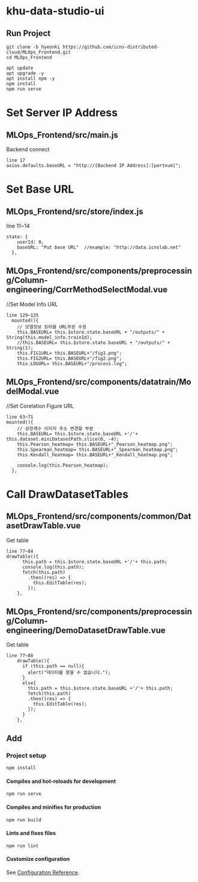 # khu-data-studio-ui
## Run Project
```
git clone -b hyeonki https://github.com/icns-distributed-cloud/MLOps_Frontend.git
cd MLOps_Frontend

apt update
apt upgrade -y
apt install npm -y
npm install
npm run serve
```

# Set Server IP Address
## MLOps_Frontend/src/main.js
Backend connect
```
line 17
axios.defaults.baseURL = "http://[Backend IP Address]:[portnum]";
```

# Set Base URL
## MLOps_Frontend/src/store/index.js
line 11~14
```
state: {
    userId: 0,
    baseURL: "Put base URL"  //example: "http://data.icnslab.net"
  },
```
## MLOps_Frontend/src/components/preprocessing/Column-engineering/CorrMethodSelectModal.vue
//Set Model Info URL
```
line 129~135
  mounted(){
    // 모델정보 읽어올 URL부분 수정
    this.BASEURL= this.$store.state.baseURL + "/outputs/" + String(this.model_info.trainId);
    //this.BASEURL= this.$store.state.baseURL + "/outputs/" + String(1);
    this.FIG1URL= this.BASEURL+"/fig1.png";
    this.FIG2URL= this.BASEURL+"/fig2.png";
    this.LOGURL= this.BASEURL+"/process.log";
```
## MLOps_Frontend/src/components/datatrain/ModelModal.vue

//Set Corelation Figure URL
```
line 63~71
mounted(){
    // 상관계수 이미지 주소 변경할 부분
    this.BASEURL= this.$store.state.baseURL +'/'+ this.dataset.miniDatasetPath.slice(0, -4);
    this.Pearson_heatmap= this.BASEURL+"_Pearson_heatmap.png";
    this.Spearman_heatmap= this.BASEURL+"_Spearman_heatmap.png";
    this.Kendall_heatmap= this.BASEURL+"_Kendall_heatmap.png";

    console.log(this.Pearson_heatmap);
  },
```

# Call DrawDatasetTables
## MLOps_Frontend/src/components/common/DatasetDrawTable.vue
Get table
```
line 77~84
drawTable(){
      this.path = this.$store.state.baseURL +'/'+ this.path;
      console.log(this.path);
      fetch(this.path)
        .then((res) => {
          this.EditTable(res);
        });
    },
```
## MLOps_Frontend/src/components/preprocessing/Column-engineering/DemoDatasetDrawTable.vue
Get table
```
line 77~88
    drawTable(){
      if (this.path == null){
        alert("데이터를 찾을 수 없습니다.");  
      }
      else{
        this.path = this.$store.state.baseURL +'/'+ this.path;
        fetch(this.path)
        .then((res) => {
          this.EditTable(res);
        });
      }
    },
```

## Add
### Project setup
```
npm install
```

#### Compiles and hot-reloads for development
```
npm run serve
```

#### Compiles and minifies for production
```
npm run build
```

#### Lints and fixes files
```
npm run lint
```

#### Customize configuration
See [Configuration Reference](https://cli.vuejs.org/config/).
